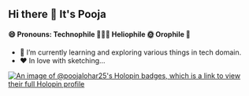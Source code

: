 ##  Hi there 👋 It's Pooja
#### 😄 Pronouns: Technophile 👩🏼‍💻 Heliophile 🌞 Orophile 🗻
- 🌱 I’m currently learning and exploring various things in tech domain.
- ♥ In love with sketching...


<!--
**Pooja-Lohar25/Pooja-Lohar25** is a ✨ _special_ ✨ repository because its `README.md` (this file) appears on your GitHub profile.

Here are some ideas to get you started:

- 🔭 I’m currently working on ...
- 🌱 I’m currently learning ...
- 👯 I’m looking to collaborate on ...
- 🤔 I’m looking for help with ...
- 💬 Ask me about ...
- 📫 How to reach me: ...
- 😄 Pronouns: ...
- ⚡ Fun fact: ...
-->
[![An image of @poojalohar25's Holopin badges, which is a link to view their full Holopin profile](https://holopin.me/poojalohar25)](https://holopin.io/@poojalohar25)
